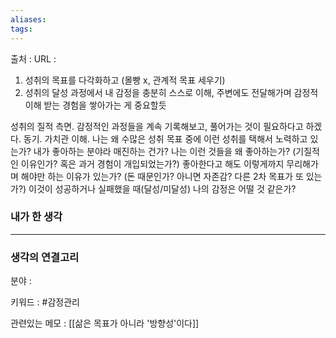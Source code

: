 ```yaml
---
aliases: 
tags:
---
```

출처 : 
URL : 

1) 성취의 목표를 다각화하고 (몰빵 x, 관계적 목표 세우기)
2) 성취의 달성 과정에서 내 감정을 충분히 스스로 이해, 주변에도 전달해가며 감정적 이해 받는 경험을 쌓아가는 게 중요할듯

성취의 질적 측면. 감정적인 과정들을 계속 기록해보고, 풀어가는 것이 필요하다고 하겠다.
동기. 가치관 이해.
나는 왜 수많은 성취 목표 중에 이런 성취를 택해서 노력하고 있는가?
내가 좋아하는 분야라 매진하는 건가?
나는 이런 것들을 왜 좋아하는가? (기질적인 이유인가? 혹은 과거 경험이 개입되었는가?)
좋아한다고 해도 이렇게까지 무리해가며 해야만 하는 이유가 있는가? (돈 때문인가? 아니면 자존감? 다른 2차 목표가 또 있는가?)
이것이 성공하거나 실패했을 때(달성/미달성) 나의 감정은 어떨 것 같은가?

### 내가 한 생각

---
### 생각의 연결고리
분야 : 

키워드 : #감정관리 


관련있는 메모 : [[삶은 목표가 아니라 '방향성'이다]]
